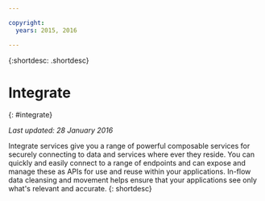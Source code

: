 ```yaml
---

copyright:
  years: 2015, 2016

---
```



{:shortdesc: .shortdesc} 

# Integrate
{: #integrate}

*Last updated: 28 January 2016*

Integrate services give you a range of powerful composable services for securely connecting to data and services where ever they reside. You can quickly and easily connect to a range of endpoints and can expose and manage these as APIs for use and reuse within your applications. In-flow data cleansing and movement helps ensure that your applications see only what's relevant and accurate.
{: shortdesc}


